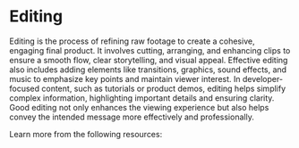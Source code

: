 # Editing

Editing is the process of refining raw footage to create a cohesive, engaging final product. It involves cutting, arranging, and enhancing clips to ensure a smooth flow, clear storytelling, and visual appeal. Effective editing also includes adding elements like transitions, graphics, sound effects, and music to emphasize key points and maintain viewer interest. In developer-focused content, such as tutorials or product demos, editing helps simplify complex information, highlighting important details and ensuring clarity. Good editing not only enhances the viewing experience but also helps convey the intended message more effectively and professionally.

Learn more from the following resources: